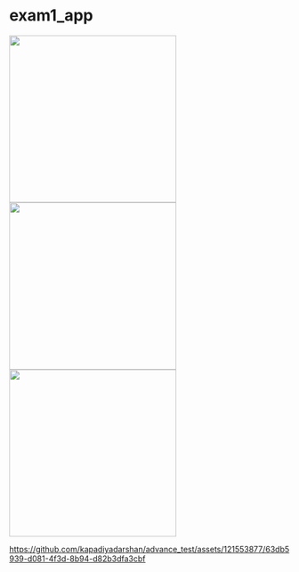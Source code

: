 # exam1_app

<img src = "https://github.com/kapadiyadarshan/advance_test/assets/121553877/2f2f8a1b-827a-46c6-907e-05abb9466eec" width=300>

<img src = "https://github.com/kapadiyadarshan/advance_test/assets/121553877/988d20ec-3042-4146-9763-fce6ae5870c8" width=300>

<img src = "https://github.com/kapadiyadarshan/advance_test/assets/121553877/5fdbeeac-f13c-4cb5-af3a-ccfc277cdbb2" width=300>



https://github.com/kapadiyadarshan/advance_test/assets/121553877/63db5939-d081-4f3d-8b94-d82b3dfa3cbf





